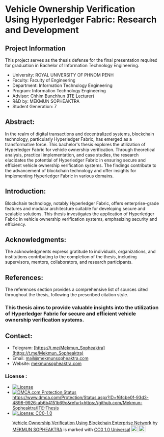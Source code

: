 # Vehicle Ownership Verification Using Hyperledger Fabric: Research and Development

## Project Information
This project serves as the thesis defense for the final presentation required for graduation in Bachelor of Information Technology Engineering.
- University: ROYAL UNIVERSITY OF PHNOM PENH
- Faculty: Faculty of Engineering
- Department: Information Technology Engineering
- Program: Information Technology Engineering
- Advisor: Chhim Bunchhun (ITE Lecturer)
- R&D by: MEKMUN SOPHEAKTRA
- Student Generation: 7

## Abstract:
In the realm of digital transactions and decentralized systems, blockchain technology, particularly Hyperledger Fabric, has emerged as a transformative force. This bachelor's thesis explores the utilization of Hyperledger Fabric for vehicle ownership verification. Through theoretical analysis, practical implementation, and case studies, the research elucidates the potential of Hyperledger Fabric in ensuring secure and efficient vehicle ownership verification systems. The findings contribute to the advancement of blockchain technology and offer insights for implementing Hyperledger Fabric in various domains.

## Introduction:
Blockchain technology, notably Hyperledger Fabric, offers enterprise-grade features and modular architecture suitable for developing secure and scalable solutions. This thesis investigates the application of Hyperledger Fabric in vehicle ownership verification systems, emphasizing security and efficiency.

## Acknowledgments:
The acknowledgments express gratitude to individuals, organizations, and institutions contributing to the completion of the thesis, including supervisors, mentors, collaborators, and research participants.

## References:
The references section provides a comprehensive list of sources cited throughout the thesis, following the prescribed citation style.

### This thesis aims to provide valuable insights into the utilization of Hyperledger Fabric for secure and efficient vehicle ownership verification systems.

## Contact:
- Telegram: [https://t.me/Mekmun_Sopheaktra](https://t.me/Mekmun_Sopheaktra)
- Email: mail@mekmunsopheaktra.com
- Website: [mekmunsopheaktra.com](https://mekmunsopheaktra.com)

### License : 
- [![License](https://img.shields.io/badge/License-Apache_2.0-blue.svg)](https://opensource.org/licenses/Apache-2.0)
- <a href="//www.dmca.com/Protection/Status.aspx?ID=e1cc924f-380b-4c43-add6-2838863f6312" title="DMCA.com Protection Status" class="dmca-badge"> <img src ="https://images.dmca.com/Badges/dmca_protected_sml_120m.png?ID=e1cc924f-380b-4c43-add6-2838863f6312"  alt="DMCA.com Protection Status" /></a>
  https://www.dmca.com/Protection/Status.aspx?ID=f6fcbe0f-93d3-4898-9926-ab6b4151b69c&refurl=https://github.com/Mekmun-Sopheaktra/ITE-Thesis
- [![License: CC0-1.0](https://img.shields.io/badge/License-CC0_1.0-lightgrey.svg)](http://creativecommons.org/publicdomain/zero/1.0/) <p xmlns:cc="http://creativecommons.org/ns#" xmlns:dct="http://purl.org/dc/terms/"><a property="dct:title" rel="cc:attributionURL" href="https://github.com/Mekmun-Sopheaktra/ITE-Thesis">Vehicle Ownership Verification Using Blockchain Enterprise Network</a> by <a rel="cc:attributionURL dct:creator" property="cc:attributionName" href="https://github.com/Mekmun-Sopheaktra">MEKMUN SOPHEAKTRA</a> is marked with <a href="http://creativecommons.org/publicdomain/zero/1.0?ref=chooser-v1" target="_blank" rel="license noopener noreferrer" style="display:inline-block;">CC0 1.0 Universal<img style="height:22px!important;margin-left:3px;vertical-align:text-bottom;" src="https://mirrors.creativecommons.org/presskit/icons/cc.svg?ref=chooser-v1"><img style="height:22px!important;margin-left:3px;vertical-align:text-bottom;" src="https://mirrors.creativecommons.org/presskit/icons/zero.svg?ref=chooser-v1"></a></p>
